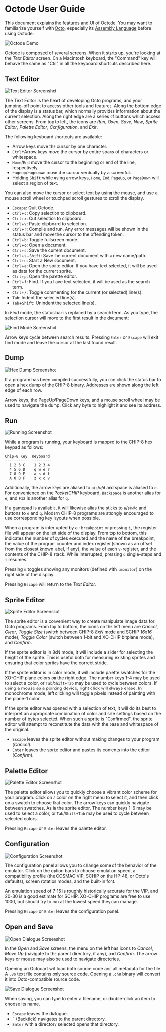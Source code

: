 Octode User Guide
=================
This document explains the features and UI of Octode. You may want to familiarize yourself with [Octo](https://github.com/JohnEarnest/Octo), especially its [Assembly Language](https://github.com/JohnEarnest/Octo/blob/gh-pages/docs/Manual.md) before using Octode.

![Octode Demo](images/octode_demo.gif)

Octode is composed of several screens. When it starts up, you're looking at the _Text Editor_ screen. On a Macintosh keyboard, the "Command" key will behave the same as "Ctrl" in all the keyboard shortcuts described here.

Text Editor
-----------
![Text Editor Screenshot](images/text_editor.png)

The Text Editor is the heart of developing Octo programs, and your jumping-off point to access other tools and features. Along the bottom edge of the display is a status bar, which normally provides information about the current selection. Along the right edge are a series of buttons which access other screens. From top to left, the icons are _Run_, _Open_, _Save_, _New_, _Sprite Editor_, _Palette Editor_, _Configuration_, and _Exit_.

The following keyboard shortcuts are available:

- Arrow keys move the cursor by one character.
- `Ctrl`+Arrow keys move the cursor by entire spans of characters or whitespace.
- `Home`/`End` move the cursor to the beginning or end of the line, respectively.
- `PageUp`/`PageDown` move the cursor vertically by a screenful.
- Holding `Shift` while using arrow keys, `Home`, `End`, `PageUp`, or `PageDown` will select a region of text.

You can also move the cursor or select text by using the mouse, and use a mouse scroll wheel or touchpad scroll gestures to scroll the display.

- `Escape`: Quit Octode.
- `Ctrl`+`c`: Copy selection to clipboard.
- `Ctrl`+`x`: Cut selection to clipboard.
- `Ctrl`+`v`: Paste clipboard to selection.
- `Ctrl`+`r`: Compile and run. Any error messages will be shown in the status bar and move the cursor to the offending token.
- `Ctrl`+`b`: Toggle fullscreen mode.
- `Ctrl`+`o`: Open a document.
- `Ctrl`+`s`: Save the current document.
- `Ctrl`+`s`+`Shift`: Save the current document with a new name/path.
- `Ctrl`+`n`: Start a New document.
- `Ctrl`+`e`: Open the sprite editor. If you have text selected, it will be used as data for the current sprite.
- `Ctrl`+`p`: Open the palette editor.
- `Ctrl`+`f`: Find. If you have text selected, it will be used as the search term.
- `Ctrl`+`/`: Toggle commenting for the current (or selected) line(s).
- `Tab`: Indent the selected line(s).
- `Tab`+`Shift`: Unindent the selected line(s).

In _Find_ mode, the status bar is replaced by a search term. As you type, the selection cursor will move to the first result in the document:

![Find Mode Screenshot](images/find.png)

Arrow keys cycle between search results. Pressing `Enter` or `Escape` will exit find mode and leave the cursor at the last found result.

Dump
----
![Hex Dump Screenshot](images/dump.png)

If a program has been compiled successfully, you can click the status bar to open a hex dump of the CHIP-8 binary. Addresses are shown along the left edge of each row.

Arrow keys, the PageUp/PageDown keys, and a mouse scroll wheel may be used to navigate the dump. Click any byte to highlight it and see its address.

Run
---
![Running Screenshot](images/run.png)

While a program is running, your keyboard is mapped to the CHIP-8 hex keypad as follows:
```
Chip-8 Key  Keyboard
----------  ---------
  1 2 3 C    1 2 3 4
  4 5 6 D    q w e r
  7 8 9 E    a s d f
  A 0 B F    z x c v
```

Additionally, the arrow keys are aliased to `a`/`s`/`w`/`d` and space is aliased to `e`. For convenience on the _PocketCHIP_ keyboard, `Backspace` is another alias for `e`, and `F12` is another alias for `q`.

If a gamepad is available, it will likewise alias the sticks to `a`/`s`/`w`/`d` and buttons to `e` and `q`. Modern CHIP-8 programs are strongly encouraged to use corresponding key layouts when possible.

When a program is interrupted by a `:breakpoint` or pressing `i`, the register file will appear on the left side of the display. From top to bottom, this indicates the number of cycles executed and the name of the breakpoint, the value of the program counter and index register (shown as an offset from the closest known label, if any), the value of each `v`-register, and the contents of the CHIP-8 stack. While interrupted, pressing `o` single-steps and `i` resumes.

Pressing `m` toggles showing any monitors (defined with `:monitor`) on the right side of the display.

Pressing `Escape` will return to the _Text Editor_.

Sprite Editor
-------------
![Sprite Editor Screenshot](images/sprite_editor.png)

The sprite editor is a convenient way to create manipulate image data for Octo programs. From top to bottom, the icons on the left menu are _Cancel_, _Clear_, _Toggle Size_ (switch between CHIP-8 _8xN_ mode and SCHIP _16x16_ mode), _Toggle Color_ (switch between 1-bit and XO-CHIP bitplane mode), and _Confirm_.

If the sprite editor is in 8xN mode, it will include a slider for selecting the height of the sprite. This is useful both for measuring existing sprites and ensuring that color sprites have the correct stride.

If the sprite editor is in color mode, it will include palette swatches for the XO-CHIP plane colors on the right edge. The number keys 1-4 may be used to select a color, or `Tab`/`Shift+Tab` may be used to cycle between colors. If using a mouse as a pointing device, right click will always erase. In monochrome mode, left clicking will toggle pixels instead of painting with the plane-1 color.

If the sprite editor was opened with a selection of text, it will do its best to interpret an appropriate combination of color and size settings based on the number of bytes selected. When such a sprite is "Confirmed", the sprite editor will attempt to reconstitute the data with the base and whitespace of the original.

- `Escape` leaves the sprite editor without making changes to your program (_Cancel_).
- `Enter` leaves the sprite editor and pastes its contents into the editor (_Confirm_).

Palette Editor
--------------
![Palette Editor Screenshot](images/palette_editor.png)

The palette editor allows you to quickly choose a vibrant color scheme for your program. Click on a color on the right menu to select it, and then click on a swatch to choose that color. The arrow keys can quickly navigate between swatches. As in the sprite editor, The number keys 1-6 may be used to select a color, or `Tab`/`Shift+Tab` may be used to cycle between selected colors.

Pressing `Escape` or `Enter` leaves the palette editor.

Configuration
-------------
![Configuration Screenshot](images/configuration.png)

The configuration panel allows you to change some of the behavior of the emulator. Click on the option bars to choose emulation speed, a compatibility profile (the COSMAC VIP, SCHIP on the HP-48, or Octo's defaults), screen rotation modes, and the built-in font.

An emulation speed of 7-15 is roughly historically accurate for the VIP, and 20-30 is a good estimate for SCHIP. XO-CHIP programs are free to use 1000, but should try to run at the lowest speed they can manage.

Pressing `Escape` or `Enter` leaves the configuration panel.

Open and Save
-------------
![Open Dialogue Screenshot](images/open.png)

In the _Open_ and _Save_ screens, the menu on the left has icons to _Cancel_, _Move Up_ (navigate to the parent directory, if any), and _Confirm_. The arrow keys or mouse may also be used to navigate directories.

Opening an Octocart will load both source code and all metadata for the file. A `.8o` text file contains only source code. Opening a `.ch8` binary will convert it into Octo-compatible source code.

![Save Dialogue Screenshot](images/save.png)

When saving, you can type to enter a filename, or double-click an item to choose its name.

- `Escape` leaves the dialogue.
- ``` ` ``` (Backtick) navigates to the parent directory.
- `Enter` with a directory selected opens that directory.
